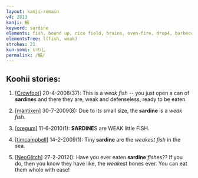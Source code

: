 ```yaml
---
layout: kanji-remain
v4: 2813
kanji: 鰯
keyword: sardine
elements: fish, bound up, rice field, brains, oven-fire, drop4, barbecue, weak, bow, ice, bow2, ice2
elementsTree: l(fish, weak)
strokes: 21
kun-yomi: いわし
permalink: /鰯/
---
```


## Koohii stories: 

1) [<a href="http://kanji.koohii.com/profile/Crowfoot">Crowfoot</a>] 20-4-2008(37): This is a <em>weak fish</em> -- you just open a can of<strong> sardine</strong>s and there they are, weak and defenseless, ready to be eaten.

2) [<a href="http://kanji.koohii.com/profile/mantixen">mantixen</a>] 30-7-2009(8): Due to its small size, the<strong> sardine</strong> is a <em>weak fish</em>.

3) [<a href="http://kanji.koohii.com/profile/oregum">oregum</a>] 11-6-2010(1): <strong>SARDINE</strong>S are WEAK little FISH.

4) [<a href="http://kanji.koohii.com/profile/timcampbell">timcampbell</a>] 14-2-2009(1): Tiny<strong> sardine</strong> are the <em>weakest fish</em> in the sea.

5) [<a href="http://kanji.koohii.com/profile/NeoGlitch">NeoGlitch</a>] 27-2-2012(): Have you ever eaten<strong> sardine</strong> <em>fish</em>es?? If you do, then you know they have like, the <em>weak</em>est bones ever. You can eat them whole with ease!

